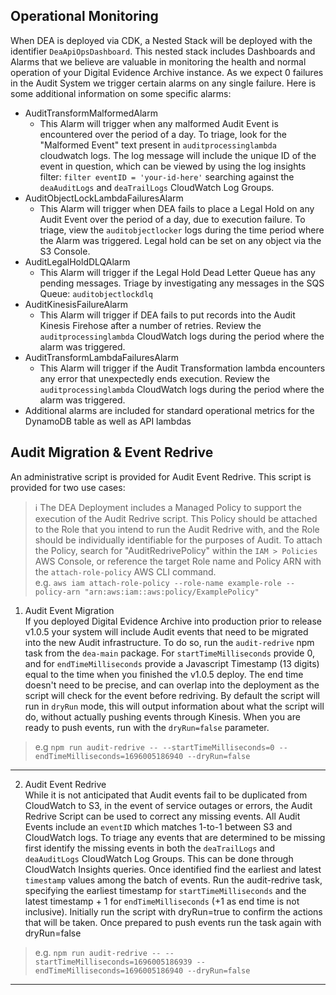 ## Operational Monitoring

When DEA is deployed via CDK, a Nested Stack will be deployed with the identifier `DeaApiOpsDashboard`. This nested stack includes Dashboards and Alarms that we believe are valuable in monitoring the health and normal operation of your Digital Evidence Archive instance. As we expect 0 failures in the Audit System we trigger certain alarms on any single failure. Here is some additional information on some specific alarms:  
* AuditTransformMalformedAlarm    
  - This Alarm will trigger when any malformed Audit Event is encountered over the period of a day. To triage, look for the "Malformed Event" text present in `auditprocessinglambda` cloudwatch logs. The log message will include the unique ID of the event in question, which can be viewed by using the log insights filter: `filter eventID = 'your-id-here'` searching against the `deaAuditLogs` and `deaTrailLogs` CloudWatch Log Groups.  
* AuditObjectLockLambdaFailuresAlarm  
  - This Alarm will trigger when DEA fails to place a Legal Hold on any Audit Event over the period of a day, due to execution failure. To triage, view the `auditobjectlocker` logs during the time period where the Alarm was triggered. Legal hold can be set on any object via the S3 Console.
* AuditLegalHoldDLQAlarm  
  - This Alarm will trigger if the Legal Hold Dead Letter Queue has any pending messages. Triage by investigating any messages in the SQS Queue: `auditobjectlockdlq`  
* AuditKinesisFailureAlarm  
  - This Alarm will trigger if DEA fails to put records into the Audit Kinesis Firehose after a number of retries. Review the `auditprocessinglambda` CloudWatch logs during the period where the alarm was triggered.  
* AuditTransformLambdaFailuresAlarm  
  - This Alarm will trigger if the Audit Transformation lambda encounters any error that unexpectedly ends execution. Review the `auditprocessinglambda` CloudWatch logs during the period where the alarm was triggered.  
* Additional alarms are included for standard operational metrics for the DynamoDB table as well as API lambdas

## Audit Migration & Event Redrive  
An administrative script is provided for Audit Event Redrive. This script is provided for two use cases:
> :information_source: The DEA Deployment includes a Managed Policy to support the execution of the Audit Redrive script. This Policy should be attached to the Role that you intend to run the Audit Redrive with, and the Role should be individually identifiable for the purposes of Audit. To attach the Policy, search for "AuditRedrivePolicy" within the `IAM > Policies` AWS Console, or reference the target Role name and Policy ARN with the `attach-role-policy` AWS CLI command.   
e.g. `aws iam attach-role-policy --role-name example-role --policy-arn "arn:aws:iam::aws:policy/ExamplePolicy"`
1. Audit Event Migration  
If you deployed Digital Evidence Archive into production prior to release v1.0.5 your system will include Audit events that need to be migrated into the new Audit infrastructure. To do so, run the `audit-redrive` npm task from the `dea-main` package. For `startTimeMilliseconds` provide 0, and for `endTimeMilliseconds` provide a Javascript Timestamp (13 digits) equal to the time when you finished the v1.0.5 deploy. The end time doesn't need to be precise, and can overlap into the deployment as the script will check for the event before redriving. By default the script will run in `dryRun` mode, this will output information about what the script will do, without actually pushing events through Kinesis. When you are ready to push events, run with the `dryRun=false` parameter.
> e.g `npm run audit-redrive -- --startTimeMilliseconds=0 --endTimeMilliseconds=1696005186940 --dryRun=false`
---
2. Audit Event Redrive  
While it is not anticipated that Audit events fail to be duplicated from CloudWatch to S3, in the event of service outages or errors, the Audit Redrive Script can be used to correct any missing events. All Audit Events include an `eventID` which matches 1-to-1 between S3 and CloudWatch logs. To triage any events that are determined to be missing first identify the missing events in both the `deaTrailLogs` and `deaAuditLogs` CloudWatch Log Groups. This can be done through CloudWatch Insights queries. Once identified find the earliest and latest `timestamp` values among the batch of events. Run the audit-redrive task, specifying the earliest timestamp for `startTimeMilliseconds` and the latest timestamp + 1 for `endTimeMilliseconds` (+1 as end time is not inclusive). Initially run the script with dryRun=true to confirm the actions that will be taken. Once prepared to push events run the task again with dryRun=false
> e.g. `npm run audit-redrive -- --startTimeMilliseconds=1696005186939 --endTimeMilliseconds=1696005186940 --dryRun=false`
---
